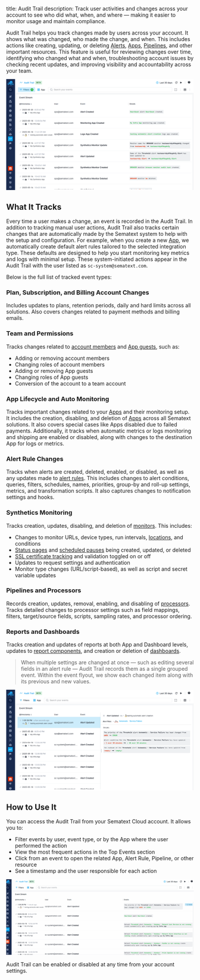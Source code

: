 title: Audit Trail
description: Track user activities and changes across your account to see who did what, when, and where — making it easier to monitor usage and maintain compliance.

Audit Trail helps you track changes made by users across your account. It shows what was changed, who made the change, and when. This includes actions like creating, updating, or deleting [Alerts](https://sematext.com/docs/guide/alerts-guide/), [Apps](https://sematext.com/docs/guide/app-guide/), [Pipelines](https://sematext.com/docs/logs/pipelines/), and other important resources.
This feature is useful for reviewing changes over time, identifying who changed what and when, troubleshooting account issues by checking recent updates, and improving visibility and accountability across your team.

![Audit Trail](/docs/images/guide/audit-trail/audit-trail.png)

## What It Tracks

Every time a user makes a change, an event is recorded in the Audit Trail. In addition to tracking manual user actions, Audit Trail also tracks certain changes that are automatically made by the Sematext system to help with the setup and configuration. For example, when you create a new [App](https://sematext.com/docs/guide/app-guide/), we automatically create default alert rules tailored to the selected integration type. These defaults are designed to help you start monitoring key metrics and logs with minimal setup. These system-initiated actions appear in the Audit Trail with the user listed as `sc-system@sematext.com`.

Below is the full list of tracked event types:

### Plan, Subscription, and Billing Account Changes

Includes updates to plans, retention periods, daily and hard limits across all solutions. Also covers changes related to payment methods and billing emails.

### Team and Permissions

Tracks changes related to [account members](https://sematext.com/docs/team/account-members/) and [App guests](https://sematext.com/docs/team/app-guests/), such as:

- Adding or removing account members
- Changing roles of account members
- Adding or removing App guests
- Changing roles of App guests
- Conversion of the account to a team account

### App Lifecycle and Auto Monitoring

Tracks important changes related to your [Apps](https://sematext.com/docs/guide/app-guide/) and their monitoring setup. It includes the creation, disabling, and deletion of [Apps](https://sematext.com/docs/guide/app-guide/) across all Sematext solutions. It also covers special cases like Apps disabled due to failed payments. Additionally, it tracks when automatic metrics or logs monitoring and shipping are enabled or disabled, along with changes to the destination App for logs or metrics.

### Alert Rule Changes

Tracks when alerts are created, deleted, enabled, or disabled, as well as any updates made to [alert rules](https://sematext.com/docs/guide/alerts-guide/). This includes changes to alert conditions, queries, filters, schedules, names, priorities, group-by and roll-up settings, metrics, and transformation scripts. It also captures changes to notification settings and hooks.

### Synthetics Monitoring

Tracks creation, updates, disabling, and deletion of [monitors](https://sematext.com/docs/synthetics/). This includes:

- Changes to monitor URLs, device types, run intervals, [locations](https://sematext.com/docs/synthetics/#locations), and conditions
- [Status pages](https://sematext.com/docs/synthetics/status-pages/) and [scheduled pauses](https://sematext.com/docs/synthetics/scheduled-pauses/) being created, updated, or deleted
- [SSL certificate tracking](https://sematext.com/docs/synthetics/ssl-certificate-monitoring/) and validation toggled on or off
- Updates to request settings and authentication
- Monitor type changes (URL/script-based), as well as script and secret variable updates

### Pipelines and Processors

Records creation, updates, removal, enabling, and disabling of [processors](https://sematext.com/docs/logs/processors-overview/). Tracks detailed changes to processor settings such as field mappings, filters, target/source fields, scripts, sampling rates, and processor ordering.

###  Reports and Dashboards

Tracks creation and updates of reports at both App and Dashboard levels, updates to [report components](https://sematext.com/docs/dashboards/reports-and-components/), and creation or deletion of [dashboards](https://sematext.com/docs/dashboards/).

> When multiple settings are changed at once — such as editing several fields in an alert rule — Audit Trail records them as a single grouped event. Within the event flyout, we show each changed item along with its previous and new values.

![Audit Trail Flyout](/docs/images/guide/audit-trail/audit-trail-event-flyout.png)

## How to Use It

You can access the Audit Trail from your Sematext Cloud account. It allows you to:

- Filter events by user, event type, or by the App where the user performed the action
- View the most frequent actions in the Top Events section
- Click from an event to open the related App, Alert Rule, Pipeline, or other resource
- See a timestamp and the user responsible for each action

![Audit Trail Usage](/docs/images/guide/audit-trail/audit-trail-usage.gif)

Audit Trail can be enabled or disabled at any time from your account settings.


